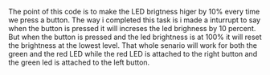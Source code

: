 The point of this code is to make the LED brigtness higer by 10% every time we press a button. The way i completed this task is i made a inturrupt to say when the button is pressed it will increses the led brighness by 10 percent. But when the button is pressed and the led brightness is at 100% it will reset the brightness at the lowest level. That whole senario will work for both the green and the red LED while the red LED is attached to the right button  and the green led is attached to the left button. 
